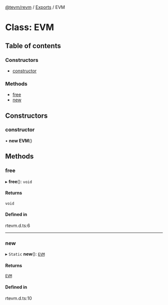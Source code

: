 [@tevm/revm](/reference/revm/README.md) / [Exports](/reference/revm/modules.md) / EVM

# Class: EVM

## Table of contents

### Constructors

- [constructor](/reference/revm/classes/EVM.md#constructor)

### Methods

- [free](/reference/revm/classes/EVM.md#free)
- [new](/reference/revm/classes/EVM.md#new)

## Constructors

### constructor

• **new EVM**()

## Methods

### free

▸ **free**(): `void`

#### Returns

`void`

#### Defined in

rtevm.d.ts:6

___

### new

▸ `Static` **new**(): [`EVM`](/reference/revm/classes/EVM.md)

#### Returns

[`EVM`](/reference/revm/classes/EVM.md)

#### Defined in

rtevm.d.ts:10
